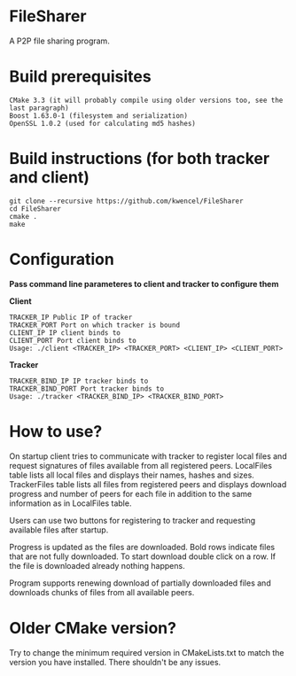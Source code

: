 # FileSharer
A P2P file sharing program. 

# Build prerequisites
    CMake 3.3 (it will probably compile using older versions too, see the last paragraph)
    Boost 1.63.0-1 (filesystem and serialization)
    OpenSSL 1.0.2 (used for calculating md5 hashes)

# Build instructions (for both tracker and client)
```
git clone --recursive https://github.com/kwencel/FileSharer
cd FileSharer
cmake .
make
```

# Configuration
**Pass command line parameteres to client and tracker to configure them**

**Client**
```
TRACKER_IP Public IP of tracker  
TRACKER_PORT Port on which tracker is bound  
CLIENT_IP IP client binds to  
CLIENT_PORT Port client binds to  
Usage: ./client <TRACKER_IP> <TRACKER_PORT> <CLIENT_IP> <CLIENT_PORT>
```

**Tracker**
```
TRACKER_BIND_IP IP tracker binds to
TRACKER_BIND_PORT Port tracker binds to
Usage: ./tracker <TRACKER_BIND_IP> <TRACKER_BIND_PORT>
```

# How to use?

On startup client tries to communicate with tracker to register local files and request signatures
of files available from all registered peers. LocalFiles table lists all local files and displays
their names, hashes and sizes. TrackerFiles table lists all files from registered peers and displays
download progress and number of peers for each file in addition to the same information as in LocalFiles
table.

Users can use two buttons for registering to tracker and requesting available files after startup.

Progress is updated as the files are downloaded. Bold rows indicate files that are not fully downloaded.
To start download double click on a row. If the file is downloaded already nothing happens.

Program supports renewing download of partially downloaded files and downloads chunks of files from
all available peers.

# Older CMake version?
Try to change the minimum required version in CMakeLists.txt to match the version you have installed. There shouldn't be any issues.
